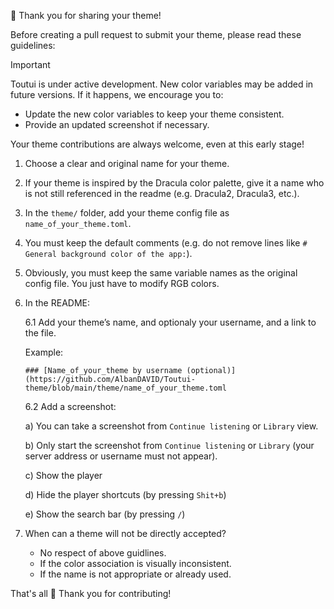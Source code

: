 🤝 Thank you for sharing your theme!

Before creating a pull request to submit your theme, please read these guidelines:

>[!IMPORTANT]
> Toutui is under active development. New color variables may be added in future versions. If it happens, we encourage you to:
>  - Update the new color variables to keep your theme consistent.  
>  - Provide an updated screenshot if necessary.
> 
> Your theme contributions are always welcome, even at this early stage! 

1) Choose a clear and original name for your theme.
2) If your theme is inspired by the Dracula color palette, give it a name who is not still referenced in the readme (e.g. Dracula2, Dracula3, etc.).
3) In the `theme/` folder, add your theme config file as `name_of_your_theme.toml`.
4) You must keep the default comments (e.g. do not remove lines like `# General background color of the app:`).
5) Obviously, you must keep the same variable names as the original config file. You just have to modify RGB colors.
6) In the README:

    6.1 Add your theme’s name, and optionaly your username, and a link to the file.

    Example:  
    ```
    ### [Name_of_your_theme by username (optional)](https://github.com/AlbanDAVID/Toutui-theme/blob/main/theme/name_of_your_theme.toml
    ```
    6.2 Add a screenshot:
   
      a) You can take a screenshot from `Continue listening` or `Library` view.

      b) Only start the screenshot from `Continue listening` or `Library` (your server address or username must not appear).
   
      c) Show the player
   
      d) Hide the player shortcuts (by pressing `Shit+b`)
   
      e) Show the search bar (by pressing `/`)  
    
9) When can a theme will not be directly accepted?
   - No respect of above guidlines.
   - If the color association is visually inconsistent.  
   - If the name is not appropriate or already used.
  
That's all 🙂
Thank you for contributing!


  
